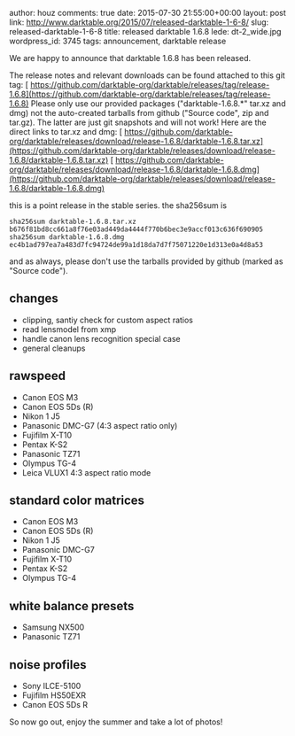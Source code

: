 author: houz
comments: true
date: 2015-07-30 21:55:00+00:00
layout: post
link: http://www.darktable.org/2015/07/released-darktable-1-6-8/
slug: released-darktable-1-6-8
title: released darktable 1.6.8
lede: dt-2_wide.jpg
wordpress_id: 3745
tags: announcement, darktable release

We are happy to announce that darktable 1.6.8 has been released.

The release notes and relevant downloads can be found attached to this git tag:
[ https://github.com/darktable-org/darktable/releases/tag/release-1.6.8](https://github.com/darktable-org/darktable/releases/tag/release-1.6.8)
Please only use our provided packages ("darktable-1.6.8.*" tar.xz and dmg) not the auto-created tarballs from github ("Source code", zip and tar.gz). The latter are just git snapshots and will not work! Here are the direct links to tar.xz and dmg:
[ https://github.com/darktable-org/darktable/releases/download/release-1.6.8/darktable-1.6.8.tar.xz](https://github.com/darktable-org/darktable/releases/download/release-1.6.8/darktable-1.6.8.tar.xz)
[ https://github.com/darktable-org/darktable/releases/download/release-1.6.8/darktable-1.6.8.dmg](https://github.com/darktable-org/darktable/releases/download/release-1.6.8/darktable-1.6.8.dmg)

this is a point release in the stable series. the sha256sum is

    sha256sum darktable-1.6.8.tar.xz
    b676f81bd8cc661a8f76e03ad449da4444f770b6bec3e9accf013c636f690905
    sha256sum darktable-1.6.8.dmg
    ec4b1ad797ea7a483d7fc94724de99a1d18da7d7f75071220e1d313e0a4d8a53

and as always, please don't use the tarballs provided by github (marked as "Source code").

## changes

* clipping, santiy check for custom aspect ratios
* read lensmodel from xmp
* handle canon lens recognition special case
* general cleanups

## rawspeed

* Canon EOS M3
* Canon EOS 5Ds (R)
* Nikon 1 J5
* Panasonic DMC-G7 (4:3 aspect ratio only)
* Fujifilm X-T10
* Pentax K-S2
* Panasonic TZ71
* Olympus TG-4
* Leica VLUX1 4:3 aspect ratio mode

## standard color matrices

* Canon EOS M3
* Canon EOS 5Ds (R)
* Nikon 1 J5
* Panasonic DMC-G7
* Fujifilm X-T10
* Pentax K-S2
* Olympus TG-4

## white balance presets

* Samsung NX500
* Panasonic TZ71

## noise profiles

* Sony ILCE-5100
* Fujifilm HS50EXR
* Canon EOS 5Ds R

So now go out, enjoy the summer and take a lot of photos!
